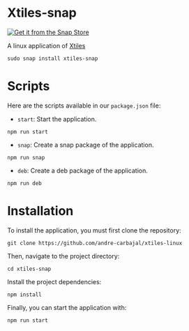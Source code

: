 # Xtiles-snap


[![Get it from the Snap Store](https://snapcraft.io/static/images/badges/en/snap-store-black.svg)](https://snapcraft.io/xtiles-snap)

A linux application of [Xtiles](https://xtiles.app/)

```
sudo snap install xtiles-snap
```

# Scripts

Here are the scripts available in our `package.json` file:

- `start`: Start the application.
```
npm run start
```

- `snap`: Create a snap package of the application.
```
npm run snap
```

- `deb`: Create a deb package of the application.
```
npm run deb
```

# Installation
To install the application, you must first clone the repository:

```
git clone https://github.com/andre-carbajal/xtiles-linux
```
Then, navigate to the project directory:
```
cd xtiles-snap
```
Install the project dependencies:
```
npm install
```
Finally, you can start the application with:
```
npm run start
```